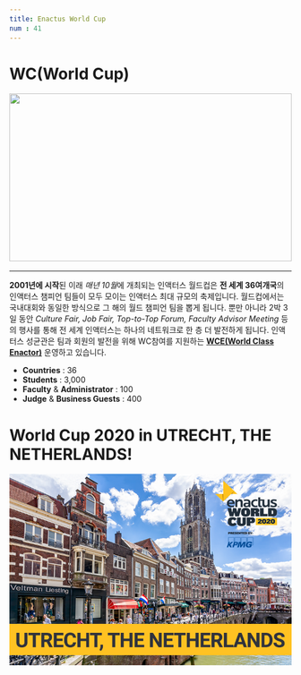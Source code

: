 ```yaml
---
title: Enactus World Cup
num : 41
---
```


# WC(World Cup)

<p><a href="https://enactus.org/worldcup/?wvideo=4nxpoqc4zk"><img
        src="https://embedwistia-a.akamaihd.net/deliveries/4758f9af1d139e1295a889db8658c5c2.jpg?image_play_button_size=2x&amp;image_crop_resized=960x540&amp;image_play_button=1&amp;image_play_button_color=54bbffe0" width="100%" height="300"
        style="width: 100%; height: 300px;"></a></p>


*****

**2001년에 시작**된 이래 *매년 10월*에 개최되는 인액터스 월드컵은 **전 세계 36여개국**의 인액터스 챔피언 팀들이 모두 모이는 인액터스 최대 규모의 축제입니다. 월드컵에서는 국내대회와 동일한 방식으로 그 해의 월드 챔피언 팀을 뽑게 됩니다. 뿐만 아니라 2박 3일 동안 *Culture Fair, Job Fair, Top-to-Top Forum, Faculty Advisor Meeting* 등의 행사를 통해 전 세계 인액터스는 하나의 네트워크로 한 층 더 발전하게 됩니다.
인액터스 성균관은 팀과 회원의 발전을 위해 WC참여를 지원하는 **[WCE(World Class Enactor)](#Redirect)** 운영하고 있습니다.

+ **Countries** : 36
+ **Students** : 3,000
+ **Faculty** & **Administrator** : 100
+ **Judge** & **Business Guests** : 400


# World Cup 2020 in UTRECHT, THE NETHERLANDS!

![](/images/what-we-do/wc-2020-utrecht.png)
